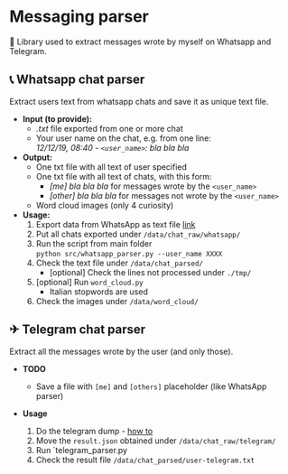 # Messaging parser
🎯 Library used to extract messages wrote by myself on Whatsapp and Telegram.

## 📞 Whatsapp chat parser
Extract users text from whatsapp chats and save it as unique text file.

- **Input (to provide):** 
    - _.txt_ file exported from one or more chat
    - Your user name on the chat, e.g. from one line:<br> 
     _12/12/19, 08:40 - `<user_name>`: bla bla bla_ 
- **Output:**
    - One txt file with all text of user specified
    - One txt file with all text of chats, with this form:
        - _[me] bla bla bla_ for messages wrote by the `<user_name>`
        - _[other] bla bla bla_ for messages not wrote by the `<user_name>`
    - Word cloud images (only 4 curiosity)
- **Usage:**
    1. Export data from WhatsApp as text file [link](https://faq.whatsapp.com/en/android/23756533/)
    2. Put all chats exported under `/data/chat_raw/whatsapp/`
    3. Run the script from main folder <br>
        `python src/whatsapp_parser.py --user_name XXXX`
    4. Check the text file under `/data/chat_parsed/`
        - [optional] Check the lines not processed under `./tmp/`
    5. [optional] Run `word_cloud.py`
        - Italian stopwords are used
    6. Check the images under `/data/word_cloud/` 
    
## ✈ Telegram chat parser
Extract all the messages wrote by the user (and only those).
- **TODO**
    - Save a file with `[me]` and `[others]` placeholder (like WhatsApp parser) 

- **Usage**
    1. Do the telegram dump - [how to](https://telegram.org/blog/export-and-more)
    2. Move the `result.json` obtained under `/data/chat_raw/telegram/`
    3. Run `telegram_parser.py
    4. Check the result file `/data/chat_parsed/user-telegram.txt`